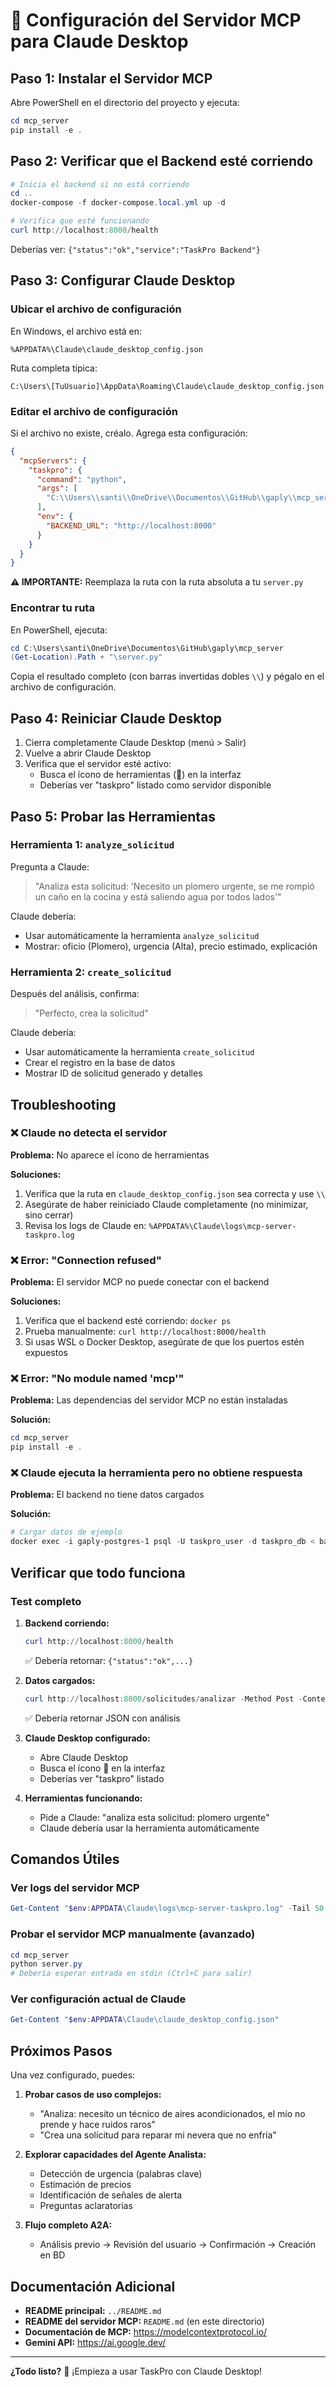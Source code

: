 # 🤖 Configuración del Servidor MCP para Claude Desktop

## Paso 1: Instalar el Servidor MCP

Abre PowerShell en el directorio del proyecto y ejecuta:

```powershell
cd mcp_server
pip install -e .
```

## Paso 2: Verificar que el Backend esté corriendo

```powershell
# Inicia el backend si no está corriendo
cd ..
docker-compose -f docker-compose.local.yml up -d

# Verifica que esté funcionando
curl http://localhost:8000/health
```

Deberías ver: `{"status":"ok","service":"TaskPro Backend"}`

## Paso 3: Configurar Claude Desktop

### Ubicar el archivo de configuración

En Windows, el archivo está en:
```
%APPDATA%\Claude\claude_desktop_config.json
```

Ruta completa típica:
```
C:\Users\[TuUsuario]\AppData\Roaming\Claude\claude_desktop_config.json
```

### Editar el archivo de configuración

Si el archivo no existe, créalo. Agrega esta configuración:

```json
{
  "mcpServers": {
    "taskpro": {
      "command": "python",
      "args": [
        "C:\\Users\\santi\\OneDrive\\Documentos\\GitHub\\gaply\\mcp_server\\server.py"
      ],
      "env": {
        "BACKEND_URL": "http://localhost:8000"
      }
    }
  }
}
```

**⚠️ IMPORTANTE:** Reemplaza la ruta con la ruta absoluta a tu `server.py`

### Encontrar tu ruta

En PowerShell, ejecuta:
```powershell
cd C:\Users\santi\OneDrive\Documentos\GitHub\gaply\mcp_server
(Get-Location).Path + "\server.py"
```

Copia el resultado completo (con barras invertidas dobles `\\`) y pégalo en el archivo de configuración.

## Paso 4: Reiniciar Claude Desktop

1. Cierra completamente Claude Desktop (menú > Salir)
2. Vuelve a abrir Claude Desktop
3. Verifica que el servidor esté activo:
   - Busca el ícono de herramientas (🔨) en la interfaz
   - Deberías ver "taskpro" listado como servidor disponible

## Paso 5: Probar las Herramientas

### Herramienta 1: `analyze_solicitud`

Pregunta a Claude:

> "Analiza esta solicitud: 'Necesito un plomero urgente, se me rompió un caño en la cocina y está saliendo agua por todos lados'"

Claude debería:
- Usar automáticamente la herramienta `analyze_solicitud`
- Mostrar: oficio (Plomero), urgencia (Alta), precio estimado, explicación

### Herramienta 2: `create_solicitud`

Después del análisis, confirma:

> "Perfecto, crea la solicitud"

Claude debería:
- Usar automáticamente la herramienta `create_solicitud`
- Crear el registro en la base de datos
- Mostrar ID de solicitud generado y detalles

## Troubleshooting

### ❌ Claude no detecta el servidor

**Problema:** No aparece el ícono de herramientas

**Soluciones:**
1. Verifica que la ruta en `claude_desktop_config.json` sea correcta y use `\\`
2. Asegúrate de haber reiniciado Claude completamente (no minimizar, sino cerrar)
3. Revisa los logs de Claude en: `%APPDATA%\Claude\logs\mcp-server-taskpro.log`

### ❌ Error: "Connection refused"

**Problema:** El servidor MCP no puede conectar con el backend

**Soluciones:**
1. Verifica que el backend esté corriendo: `docker ps`
2. Prueba manualmente: `curl http://localhost:8000/health`
3. Si usas WSL o Docker Desktop, asegúrate de que los puertos estén expuestos

### ❌ Error: "No module named 'mcp'"

**Problema:** Las dependencias del servidor MCP no están instaladas

**Solución:**
```powershell
cd mcp_server
pip install -e .
```

### ❌ Claude ejecuta la herramienta pero no obtiene respuesta

**Problema:** El backend no tiene datos cargados

**Solución:**
```powershell
# Cargar datos de ejemplo
docker exec -i gaply-postgres-1 psql -U taskpro_user -d taskpro_db < backend/datos_ejemplo.sql
```

## Verificar que todo funciona

### Test completo

1. **Backend corriendo:**
   ```powershell
   curl http://localhost:8000/health
   ```
   ✅ Debería retornar: `{"status":"ok",...}`

2. **Datos cargados:**
   ```powershell
   curl http://localhost:8000/solicitudes/analizar -Method Post -ContentType "application/json" -Body '{"texto_usuario":"plomero urgente"}'
   ```
   ✅ Debería retornar JSON con análisis

3. **Claude Desktop configurado:**
   - Abre Claude Desktop
   - Busca el ícono 🔨 en la interfaz
   - Deberías ver "taskpro" listado

4. **Herramientas funcionando:**
   - Pide a Claude: "analiza esta solicitud: plomero urgente"
   - Claude debería usar la herramienta automáticamente

## Comandos Útiles

### Ver logs del servidor MCP
```powershell
Get-Content "$env:APPDATA\Claude\logs\mcp-server-taskpro.log" -Tail 50
```

### Probar el servidor MCP manualmente (avanzado)
```powershell
cd mcp_server
python server.py
# Debería esperar entrada en stdin (Ctrl+C para salir)
```

### Ver configuración actual de Claude
```powershell
Get-Content "$env:APPDATA\Claude\claude_desktop_config.json"
```

## Próximos Pasos

Una vez configurado, puedes:

1. **Probar casos de uso complejos:**
   - "Analiza: necesito un técnico de aires acondicionados, el mío no prende y hace ruidos raros"
   - "Crea una solicitud para reparar mi nevera que no enfría"

2. **Explorar capacidades del Agente Analista:**
   - Detección de urgencia (palabras clave)
   - Estimación de precios
   - Identificación de señales de alerta
   - Preguntas aclaratorias

3. **Flujo completo A2A:**
   - Análisis previo → Revisión del usuario → Confirmación → Creación en BD

## Documentación Adicional

- **README principal:** `../README.md`
- **README del servidor MCP:** `README.md` (en este directorio)
- **Documentación de MCP:** https://modelcontextprotocol.io/
- **Gemini API:** https://ai.google.dev/

---

**¿Todo listo?** 🎉 ¡Empieza a usar TaskPro con Claude Desktop!
